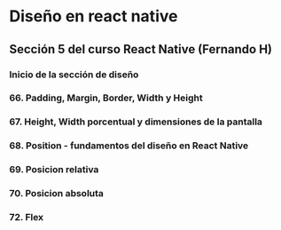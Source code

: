 # Diseño en react native
## Sección 5 del curso React Native (Fernando H)

### Inicio de la sección de diseño
### 66. Padding, Margin, Border, Width y Height
### 67. Height, Width porcentual y dimensiones de la pantalla
### 68. Position - fundamentos del diseño en React Native
### 69. Posicion relativa
### 70. Posicion absoluta
### 72. Flex